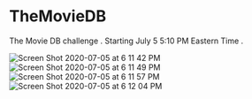 # TheMovieDB
The Movie DB challenge . Starting July 5 5:10 PM Eastern Time . 

![Screen Shot 2020-07-05 at 6 11 42 PM](https://user-images.githubusercontent.com/25472553/86544366-e6621100-beeb-11ea-9025-6391b5b3b89a.png)
![Screen Shot 2020-07-05 at 6 11 49 PM](https://user-images.githubusercontent.com/25472553/86544367-e6faa780-beeb-11ea-9c99-85a3d4b11022.png)
![Screen Shot 2020-07-05 at 6 11 57 PM](https://user-images.githubusercontent.com/25472553/86544368-e7933e00-beeb-11ea-9797-114233493067.png)
![Screen Shot 2020-07-05 at 6 12 04 PM](https://user-images.githubusercontent.com/25472553/86544370-e7933e00-beeb-11ea-80dd-a9545d400426.png)




